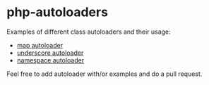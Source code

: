 php-autoloaders
===============

Examples of different class autoloaders and their usage:

* [map autoloader](https://github.com/4devs/php-autoloaders/blob/master/examples/map.php)
* [underscore autoloader](https://github.com/4devs/php-autoloaders/blob/master/examples/underscore.php)
* [namespace autoloader](https://github.com/4devs/php-autoloaders/blob/master/examples/namespace.php)

Feel free to add autoloader with/or examples and do a pull request.